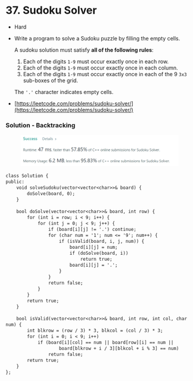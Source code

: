 # 37. Sudoku Solver

* Hard
*   Write a program to solve a Sudoku puzzle by filling the empty cells.

    A sudoku solution must satisfy **all of the following rules**:

    1. Each of the digits `1-9` must occur exactly once in each row.
    2. Each of the digits `1-9` must occur exactly once in each column.
    3. Each of the digits `1-9` must occur exactly once in each of the 9 `3x3` sub-boxes of the grid.

    The `'.'` character indicates empty cells.
* [https://leetcode.com/problems/sudoku-solver/](https://leetcode.com/problems/sudoku-solver/)

### Solution - Backtracking

<figure><img src="../.gitbook/assets/image (10).png" alt=""><figcaption></figcaption></figure>

```
class Solution {
public:
    void solveSudoku(vector<vector<char>>& board) {
        doSolve(board, 0);
    }

    bool doSolve(vector<vector<char>>& board, int row) {
        for (int i = row; i < 9; i++) { 
            for (int j = 0; j < 9; j++) {
                if (board[i][j] != '.') continue;
                for (char num = '1'; num <= '9'; num++) {
                    if (isValid(board, i, j, num)) {
                        board[i][j] = num;
                        if (doSolve(board, i))
                            return true;
                        board[i][j] = '.';
                    }
                }
                return false;
            }
        }
        return true;
    }
    
    bool isValid(vector<vector<char>>& board, int row, int col, char num) {
        int blkrow = (row / 3) * 3, blkcol = (col / 3) * 3; 
        for (int i = 0; i < 9; i++)
            if (board[i][col] == num || board[row][i] == num || 
                    board[blkrow + i / 3][blkcol + i % 3] == num)
                return false;
        return true;
    }
};
```
